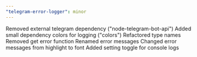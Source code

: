 ```yaml
---
"telegram-error-logger": minor
---
```


Removed external telegram dependency ("node-telegram-bot-api")
Added small dependency colors for logging ("colors")
Refactored type names 
Removed get error function
Renamed error messages
Changed error messages from highlight to font
Added setting toggle for console logs